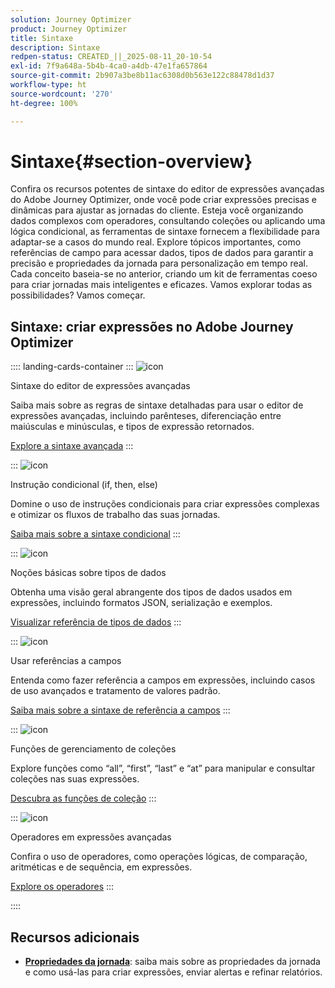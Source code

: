 ```yaml
---
solution: Journey Optimizer
product: Journey Optimizer
title: Sintaxe
description: Sintaxe
redpen-status: CREATED_||_2025-08-11_20-10-54
exl-id: 7f9a648a-5b4b-4ca0-a4db-47e1fa657864
source-git-commit: 2b907a3be8b11ac6308d0b563e122c88478d1d37
workflow-type: ht
source-wordcount: '270'
ht-degree: 100%

---
```


# Sintaxe{#section-overview}

Confira os recursos potentes de sintaxe do editor de expressões avançadas do Adobe Journey Optimizer, onde você pode criar expressões precisas e dinâmicas para ajustar as jornadas do cliente. Esteja você organizando dados complexos com operadores, consultando coleções ou aplicando uma lógica condicional, as ferramentas de sintaxe fornecem a flexibilidade para adaptar-se a casos do mundo real. Explore tópicos importantes, como referências de campo para acessar dados, tipos de dados para garantir a precisão e propriedades da jornada para personalização em tempo real. Cada conceito baseia-se no anterior, criando um kit de ferramentas coeso para criar jornadas mais inteligentes e eficazes. Vamos explorar todas as possibilidades? Vamos começar.

## Sintaxe: criar expressões no Adobe Journey Optimizer

:::: landing-cards-container
:::
![icon](https://cdn.experienceleague.adobe.com/icons/code-branch.svg)

Sintaxe do editor de expressões avançadas

Saiba mais sobre as regras de sintaxe detalhadas para usar o editor de expressões avançadas, incluindo parênteses, diferenciação entre maiúsculas e minúsculas, e tipos de expressão retornados.

[Explore a sintaxe avançada](../using/building-journeys/expression/generalities.md)
:::

:::
![icon](https://cdn.experienceleague.adobe.com/icons/list-check.svg)

Instrução condicional (if, then, else)

Domine o uso de instruções condicionais para criar expressões complexas e otimizar os fluxos de trabalho das suas jornadas.

[Saiba mais sobre a sintaxe condicional](../using/building-journeys/expression/conditional-instruction.md)
:::

:::
![icon](https://cdn.experienceleague.adobe.com/icons/book.svg)

Noções básicas sobre tipos de dados

Obtenha uma visão geral abrangente dos tipos de dados usados em expressões, incluindo formatos JSON, serialização e exemplos.

[Visualizar referência de tipos de dados](../using/building-journeys/expression/data-types.md)
:::

:::
![icon](https://cdn.experienceleague.adobe.com/icons/code-branch.svg)

Usar referências a campos

Entenda como fazer referência a campos em expressões, incluindo casos de uso avançados e tratamento de valores padrão.

[Saiba mais sobre a sintaxe de referência a campos](../using/building-journeys/expression/field-references.md)
:::

:::
![icon](https://cdn.experienceleague.adobe.com/icons/gear.svg)

Funções de gerenciamento de coleções

Explore funções como “all”, “first”, “last” e “at” para manipular e consultar coleções nas suas expressões.

[Descubra as funções de coleção](../using/building-journeys/expression/collection-management-functions.md)
:::

:::
![icon](https://cdn.experienceleague.adobe.com/icons/screwdriver-wrench.svg)

Operadores em expressões avançadas

Confira o uso de operadores, como operações lógicas, de comparação, aritméticas e de sequência, em expressões.

[Explore os operadores](../using/building-journeys/expression/operators.md)
:::

::::


## Recursos adicionais

- **[Propriedades da jornada](../using/building-journeys/expression/journey-properties.md)**: saiba mais sobre as propriedades da jornada e como usá-las para criar expressões, enviar alertas e refinar relatórios.
